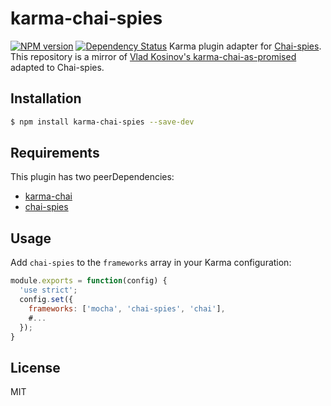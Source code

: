 # karma-chai-spies
[![NPM version](https://badge.fury.io/js/karma-chai-spies.svg)](https://badge.fury.io/js/karma-chai-spies) [![Dependency Status](https://david-dm.org/frankdiox/karma-spies.svg)](https://david-dm.org/frankdiox/karma-chai-spies)
Karma plugin adapter for [Chai-spies](http://chaijs.com/plugins/chai-spies).
This repository is a mirror of [Vlad Kosinov's karma-chai-as-promised](https://github.com/vlkosinov/karma-chai-as-promised) adapted to Chai-spies.

## Installation
```sh
$ npm install karma-chai-spies --save-dev
```

## Requirements

This plugin has two peerDependencies:
* [karma-chai](https://github.com/xdissent/karma-chai)
* [chai-spies](https://github.com/chaijs/chai-spies)

## Usage

Add `chai-spies` to the `frameworks` array in your Karma configuration:

```js
module.exports = function(config) {
  'use strict';
  config.set({
    frameworks: ['mocha', 'chai-spies', 'chai'],
    #...
  });
}
```

License
----

MIT